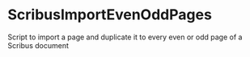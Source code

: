 # ScribusImportEvenOddPages
Script to import a page and duplicate it to every even or odd page of a Scribus document
